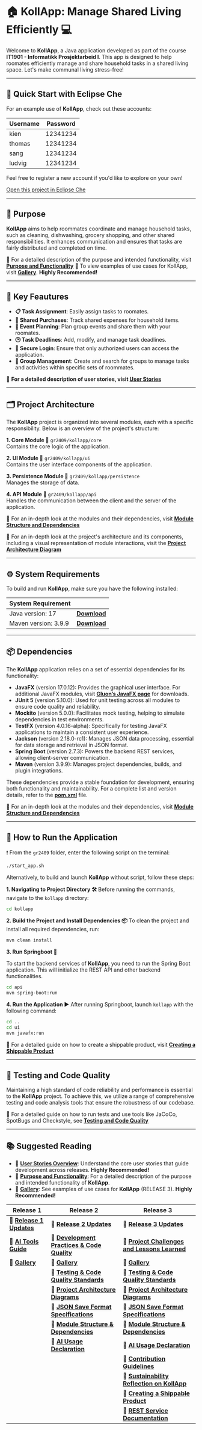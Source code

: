 # **🏠 KollApp: Manage Shared Living Efficiently 💻**

Welcome to **KollApp**, a Java application developed as part of the course **IT1901 - Informatikk Prosjektarbeid I**. This app is designed to help roomates efficiently manage and share household tasks in a shared living space. Let's make communal living stress-free!

---

## 🚀 Quick Start with Eclipse Che

For an example use of **KollApp**, check out these accounts:

| Username | Password |
|----------|----------|
| kien     | 12341234 |
| thomas   | 12341234 |
| sang     | 12341234 |
| ludvig   | 12341234 |

Feel free to register a new account if you'd like to explore on your own!

[Open this project in Eclipse Che](https://che.stud.ntnu.no/#https://gitlab.stud.idi.ntnu.no/it1901/groups-2024/gr2409/gr2409?new)

---

## **🎯 Purpose**

**KollApp** aims to help roommates coordinate and manage household tasks, such as cleaning, dishwashing, grocery shopping, and other shared responsibilities. It enhances communication and ensures that tasks are fairly distributed and completed on time.

📖 For a detailed description of the purpose and intended functionality, visit **[Purpose and Functionality](docs/purpose.md)**
📖 To view examples of use cases for KollApp, visit **[Gallery](./docs/release3/gallery.md)**. **Highly Recommended!**

---

## **🔑 Key Feautures**

- **📋 Task Assignment**: Easily assign tasks to roomates.
- **🛒 Shared Purchases**: Track shared expenses for household items.
- **📅 Event Planning**: Plan group events and share them with your roomates.
- **🕒 Task Deadlines**: Add, modify, and manage task deadlines.
- **🔐 Secure Login**: Ensure that only authorized users can access the application.
- **👥 Group Management**: Create and search for groups to manage tasks and activities within specific sets of roommates.

📖 **For a detailed description of user stories, visit [User Stories](docs/user_stories.md)**

---

## **🗂️ Project Architecture**

The **KollApp** project is organized into several modules, each with a specific responsibility. Below is an overview of the project's structure:

**1. Core Module 📂**
  `gr2409/kollapp/core`  
  Contains the core logic of the application.

**2. UI Module 📂**
  `gr2409/kollapp/ui`  
  Contains the user interface components of the application.

**3. Persistence Module 📂**
  `gr2409/kollapp/persistence`  
  Manages the storage of data.

**4. API Module 📂**
  `gr2409/kollapp/api`  
  Handles the communication between the client and the server of the application.

📖 For an in-depth look at the modules and their dependencies, visit **[Module Structure and Dependencies](docs/release3/module_structure_and_dependencies.md)**

📖 For an in-depth look at the project's architecture and its components, including a visual representation of module interactions, visit the **[Project Architecture Diagram](/docs/release3/architecture_diagrams.md)**

---

## **⚙️ System Requirements**

To build and run **KollApp**, make sure you have the following installed:

| System Requirement   |                                                                                                  |
|----------------------|--------------------------------------------------------------------------------------------------|
| Java version: 17     | **[ Download ]( https://www.oracle.com/java/technologies/javase/jdk17-archive-downloads.html )** |
| Maven version: 3.9.9 | **[ Download ]( https://maven.apache.org/download.cgi )**                                        |

---

## **📦 Dependencies**

The **KollApp** application relies on a set of essential dependencies for its functionality:

- **JavaFX** (version 17.0.12): Provides the graphical user interface. For additional JavaFX modules, visit **[Gluon’s JavaFX page](https://gluonhq.com/products/javafx/)** for downloads.
- **JUnit 5** (version 5.10.0): Used for unit testing across all modules to ensure code quality and reliability.
- **Mockito** (version 5.0.0): Facilitates mock testing, helping to simulate dependencies in test environments.
- **TestFX** (version 4.0.16-alpha): Specifically for testing JavaFX applications to maintain a consistent user experience.
- **Jackson** (version 2.18.0-rc1): Manages JSON data processing, essential for data storage and retrieval in JSON format.
- **Spring Boot** (version 2.7.3): Powers the backend REST services, allowing client-server communication.
- **Maven** (version 3.9.9): Manages project dependencies, builds, and plugin integrations.

These dependencies provide a stable foundation for development, ensuring both functionality and maintainability. For a complete list and version details, refer to the **[pom.xml](kollapp/pom.xml)** file.

📖 For an in-depth look at the modules and their dependencies, visit **[Module Structure and Dependencies](docs/release3/module_structure_and_dependencies.md)**

---

## **🚀 How to Run the Application**
  
❗️ From the `gr2409` folder, enter the following script on the terminal:

```sh
./start_app.sh
```

Alternatively, to build and launch **KollApp** without script, follow these steps:

**1. Navigating to Project Directory 🛠️**
  Before running the commands, navigate to the `kollapp` directory:

   ```sh
   cd kollapp
   ```

**2. Build the Project and Install Dependencies 📦**
  To clean the project and install all required dependencies, run:

   ```sh
   mvn clean install
   ```

**3. Run Springboot 🌱**

  To start the backend services of **KollApp**, you need to run the Spring Boot application. This will initialize the REST API and other backend functionalities.

  ```sh
  cd api
  mvn spring-boot:run
  ```

**4. Run the Application ▶️**
  After running Springboot, launch `kollapp` with the following command:

   ```sh
   cd ..
   cd ui
   mvn javafx:run
   ```

 📖 For a detailed guide on how to create a shippable product, visit **[Creating a Shippable Product](docs/release3/create_shippable_product.md)**

  ---

## **🧪 Testing and Code Quality**

Maintaining a high standard of code reliability and performance is essential to the  **KollApp** project. To achieve this, we utilize a range of comprehensive testing and code analysis tools that ensure the robustness of our codebase.

📖 For a detailed guide on how to run tests and use tools like JaCoCo, SpotBugs and Checkstyle, see **[Testing and Code Quality](docs/release2/testing_and_code_quality.md)**

---

## 📚 Suggested Reading

- 📖 **[User Stories Overview](/docs/user_stories.md)**: Understand the core user stories that guide development across releases. **Highly Recommended!**
- 📖 **[Purpose and Functionality](docs/purpose.md)**: For a detailed description of the purpose and intended functionality of **KollApp**.
- 📖 **[Gallery](./docs/release3/gallery.md)**: See examples of use cases for **KollApp** (RELEASE 3). **Highly Recommended!**

| **Release 1** | **Release 2** | **Release 3** |
|----------------------------------|----------------------------------------------------------------------------------------------------------|-----------------------------------------------------------------------------------------------|
| 📖 **[Release 1 Updates](docs/release1/release1_updates.md)** | 📖 **[Release 2 Updates](docs/release2/release2_updates.md)** | 📖 **[Release 3 Updates](/docs/release3/release3_updates.md)** |
| 📖 **[AI Tools Guide](docs/release1/ai-tools.md)** | 📖 **[Development Practices & Code Quality](/docs/release2/development_practices_and_code_quality.md)** | 📖 **[Project Challenges and Lessons Learned](docs/release3/challenges.md)** |
| 📖 **[Gallery](docs/release1/gallery.md)** | 📖 **[Gallery](docs/release2/gallery.md)** | 📖 **[Gallery](docs/release3/gallery.md)** |
|  | 📖 **[Testing & Code Quality Standards](docs/release2/testing_and_code_quality.md)** | 📖 **[Testing & Code Quality Standards](docs/release3/testing_and_code_quality.md)** |
|  | 📖 **[Project Architecture Diagrams](docs/release2/architecture_diagrams.md)** | 📖 **[Project Architecture Diagrams](docs/release3/architecture_diagrams.md)** |
|  | 📖 **[JSON Save Format Specifications](/docs/release2/json_format.md)** | 📖 **[JSON Save Format Specifications](docs/release3/json_format.md)** |
|  | 📖 **[Module Structure & Dependencies](docs/release2/module_structure_and_dependencies.md)** | 📖 **[Module Structure & Dependencies](docs/release3/module_structure_and_dependencies.md)** |
|  | 📖 **[AI Usage Declaration](docs/release2/ai_declaration.md)** | 📖 **[AI Usage Declaration](docs/release3/ai_declaration.md)** |
|  |  | 📖 **[Contribution Guidelines](docs/release3/contribution.md)** |
|  |  | 📖 **[Sustainability Reflection on KollApp](docs/release3/sustainability.md)** |
|  |  | 📖 **[Creating a Shippable Product](docs/release3/create_shippable_product.md)** |
|  |  | 📖 **[REST Service Documentation](docs/release3/rest_service.md)** |

